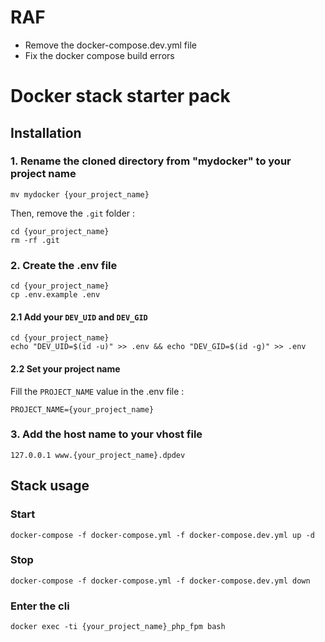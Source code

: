 # RAF

- Remove the docker-compose.dev.yml file
- Fix the docker compose build errors

# Docker stack starter pack

## Installation

### 1. Rename the cloned directory from "mydocker" to your project name

```shell
mv mydocker {your_project_name}
```

Then, remove the `.git` folder :

```shell
cd {your_project_name}
rm -rf .git
```

### 2. Create the .env file

```shell
cd {your_project_name}
cp .env.example .env
```

#### 2.1 Add your `DEV_UID` and `DEV_GID`
```shell
cd {your_project_name}
echo "DEV_UID=$(id -u)" >> .env && echo "DEV_GID=$(id -g)" >> .env
```

#### 2.2 Set your project name

Fill the `PROJECT_NAME` value in the .env file :
```shell
PROJECT_NAME={your_project_name}
```

### 3. Add the host name to your vhost file
```shell
127.0.0.1 www.{your_project_name}.dpdev
```

## Stack usage
### Start
```shell
docker-compose -f docker-compose.yml -f docker-compose.dev.yml up -d
```
### Stop
```shell
docker-compose -f docker-compose.yml -f docker-compose.dev.yml down
```
### Enter the cli
```shell
docker exec -ti {your_project_name}_php_fpm bash
```
